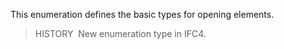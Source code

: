 ﻿This enumeration defines the basic types for opening elements.

> HISTORY&nbsp; New enumeration type in IFC4.
